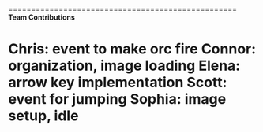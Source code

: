 ==================================================  
**Team Contributions**  

Chris: event to make orc fire
Connor: organization, image loading
Elena: arrow key implementation
Scott: event for jumping
Sophia: image setup, idle
==================================================  
  


